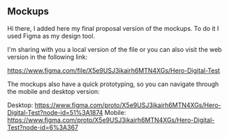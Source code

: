 ## Mockups

Hi there, I added here my final proposal version of the mockups. To do it I used Figma as my design tool.

I'm sharing with you a local version of the file or you can also visit the web version in the following link:

https://www.figma.com/file/X5e9USJ3ikairh6MTN4XGs/Hero-Digital-Test

The mockups also have a quick prototyping, so you can navigate through the mobile and desktop version:

Desktop: https://www.figma.com/proto/X5e9USJ3ikairh6MTN4XGs/Hero-Digital-Test?node-id=51%3A1874
Mobile: https://www.figma.com/proto/X5e9USJ3ikairh6MTN4XGs/Hero-Digital-Test?node-id=6%3A367
